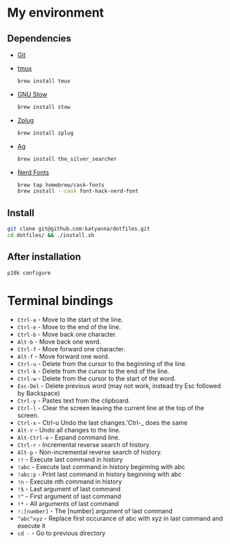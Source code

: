 My environment
==============

## Dependencies

 - [Git](https://git-scm.com/)
 - [tmux](https://github.com/tmux/tmux/wiki)
   ```bash
   brew install tmux
   ```
 - [GNU Stow](https://www.gnu.org/software/stow/)
   ```bash
   brew install stow
   ```
 - [Zplug](https://github.com/zplug/zplug)
   ```bash
   brew install zplug
   ```
 - [Ag](https://github.com/ggreer/the_silver_searcher)
   ```bash
   brew install the_silver_searcher
   ```

 - [Nerd Fonts](https://www.nerdfonts.com/)
   ```bash
   brew tap homebrew/cask-fonts
   brew install --cask font-hack-nerd-font
   ```

Install
-------

```bash
git clone git@github.com:katyanna/dotfiles.git
cd dotfiles/ && ./install.sh
```

After installation
------------------
```bash
p10k configure
```

Terminal bindings
=================

* `Ctrl-a` - Move to the start of the line.
* `Ctrl-e` - Move to the end of the line.
* `Ctrl-b` - Move back one character.
* `Alt-b` - Move back one word.
* `Ctrl-f` - Move forward one character.
* `Alt-f` - Move forward one word.
* `Ctrl-u` - Delete from the cursor to the beginning of the line.
* `Ctrl-k` - Delete from the cursor to the end of the line.
* `Ctrl-w` - Delete from the cursor to the start of the word.
* `Esc-Del` - Delete previous word (may not work, instead try Esc
  followed by Backspace)
* `Ctrl-y` - Pastes text from the clipboard.
* `Ctrl-l` - Clear the screen leaving the current line at the top of the
  screen.
* `Ctrl-x` - Ctrl-u  Undo the last changes.'Ctrl-_ does the same
* `Alt-r` - Undo all changes to the line.
* `Alt-Ctrl-e` - Expand command line.
* `Ctrl-r` - Incremental reverse search of history.
* `Alt-p` - Non-incremental reverse search of history.
* `!!` - Execute last command in history
* `!abc` - Execute last command in history beginning with abc
* `!abc:p` - Print last command in history beginning with abc
* `!n` - Execute nth command in history
* `!$` - Last argument of last command
* `!^` - First argument of last command
* `!*` - All arguments of last command
* `!:[number]` - The [number] argument of last command
* `^abc^xyz` - Replace first occurance of abc with xyz in last command
  and execute it
* `cd -` - Go to previous directory

